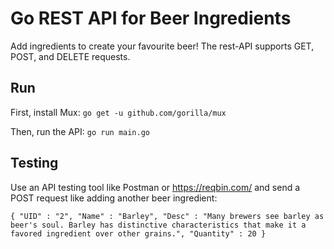 # Go REST API for Beer Ingredients
Add ingredients to create your favourite beer! The rest-API supports GET, POST, and DELETE requests.

## Run

First, install Mux:
``go get -u github.com/gorilla/mux``

Then, run the API:
``go run main.go``

## Testing

Use an API testing tool like Postman or https://reqbin.com/ and send a POST request like adding another beer ingredient:

``
{
  	"UID" : "2",
	"Name" : "Barley",
	"Desc" : "Many brewers see barley as beer's soul. Barley has distinctive characteristics that make it a favored ingredient over other grains.",
	"Quantity" : 20
}
``